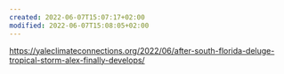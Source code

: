 ```yaml
---
created: 2022-06-07T15:07:17+02:00
modified: 2022-06-07T15:08:05+02:00
---
```


https://yaleclimateconnections.org/2022/06/after-south-florida-deluge-tropical-storm-alex-finally-develops/
